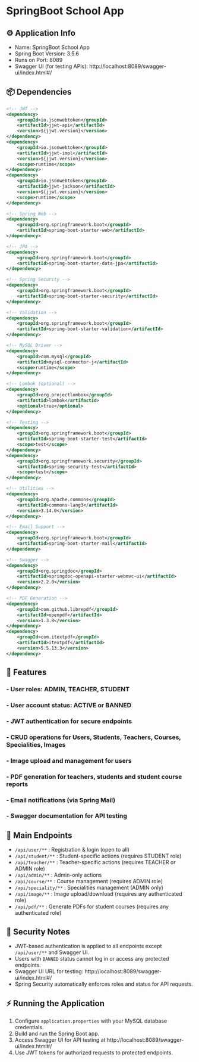 # SpringBoot School App

## ⚙️ Application Info
- Name: SpringBoot School App
- Spring Boot Version: 3.5.6
- Runs on Port: 8089
- Swagger UI (for testing APIs): http://localhost:8089/swagger-ui/index.html#/

## 📦 Dependencies
```xml
<!-- JWT -->
<dependency>
    <groupId>io.jsonwebtoken</groupId>
    <artifactId>jjwt-api</artifactId>
    <version>${jjwt.version}</version>
</dependency>
<dependency>
    <groupId>io.jsonwebtoken</groupId>
    <artifactId>jjwt-impl</artifactId>
    <version>${jjwt.version}</version>
    <scope>runtime</scope>
</dependency>
<dependency>
    <groupId>io.jsonwebtoken</groupId>
    <artifactId>jjwt-jackson</artifactId>
    <version>${jjwt.version}</version>
    <scope>runtime</scope>
</dependency>

<!-- Spring Web -->
<dependency>
    <groupId>org.springframework.boot</groupId>
    <artifactId>spring-boot-starter-web</artifactId>
</dependency>

<!-- JPA -->
<dependency>
    <groupId>org.springframework.boot</groupId>
    <artifactId>spring-boot-starter-data-jpa</artifactId>
</dependency>

<!-- Spring Security -->
<dependency>
    <groupId>org.springframework.boot</groupId>
    <artifactId>spring-boot-starter-security</artifactId>
</dependency>

<!-- Validation -->
<dependency>
    <groupId>org.springframework.boot</groupId>
    <artifactId>spring-boot-starter-validation</artifactId>
</dependency>

<!-- MySQL Driver -->
<dependency>
    <groupId>com.mysql</groupId>
    <artifactId>mysql-connector-j</artifactId>
    <scope>runtime</scope>
</dependency>

<!-- Lombok (optional) -->
<dependency>
    <groupId>org.projectlombok</groupId>
    <artifactId>lombok</artifactId>
    <optional>true</optional>
</dependency>

<!-- Testing -->
<dependency>
    <groupId>org.springframework.boot</groupId>
    <artifactId>spring-boot-starter-test</artifactId>
    <scope>test</scope>
</dependency>
<dependency>
    <groupId>org.springframework.security</groupId>
    <artifactId>spring-security-test</artifactId>
    <scope>test</scope>
</dependency>

<!-- Utilities -->
<dependency>
    <groupId>org.apache.commons</groupId>
    <artifactId>commons-lang3</artifactId>
    <version>3.14.0</version>
</dependency>

<!-- Email Support -->
<dependency>
    <groupId>org.springframework.boot</groupId>
    <artifactId>spring-boot-starter-mail</artifactId>
</dependency>

<!-- Swagger -->
<dependency>
    <groupId>org.springdoc</groupId>
    <artifactId>springdoc-openapi-starter-webmvc-ui</artifactId>
    <version>2.2.0</version>
</dependency>

<!-- PDF Generation -->
<dependency>
    <groupId>com.github.librepdf</groupId>
    <artifactId>openpdf</artifactId>
    <version>1.3.8</version>
</dependency>
<dependency>
    <groupId>com.itextpdf</groupId>
    <artifactId>itextpdf</artifactId>
    <version>5.5.13.3</version>
</dependency>
```

## 🌟 Features
### - User roles: ADMIN, TEACHER, STUDENT
### - User account status: ACTIVE or BANNED
### - JWT authentication for secure endpoints
### - CRUD operations for Users, Students, Teachers, Courses, Specialities, Images
### - Image upload and management for users
### - PDF generation for teachers, students and student course reports
### - Email notifications (via Spring Mail)
### - Swagger documentation for API testing

## 🔗 Main Endpoints
- `/api/user/**` : Registration & login (open to all)
- `/api/student/**` : Student-specific actions (requires STUDENT role)
- `/api/teacher/**` : Teacher-specific actions (requires TEACHER or ADMIN role)
- `/api/admin/**` : Admin-only actions
- `/api/course/**` : Course management (requires ADMIN role)
- `/api/speciality/**` : Specialities management (ADMIN only)
- `/api/image/**` : Image upload/download (requires any authenticated role)
- `/api/pdf/**` : Generate PDFs for student courses (requires any authenticated role)

## 🔐 Security Notes
- JWT-based authentication is applied to all endpoints except `/api/user/**` and Swagger UI.
- Users with `BANNED` status cannot log in or access any protected endpoints.
- Swagger UI URL for testing: http://localhost:8089/swagger-ui/index.html#/
- Spring Security automatically enforces roles and status for API requests.

## ⚡ Running the Application
1. Configure `application.properties` with your MySQL database credentials.
2. Build and run the Spring Boot app.
3. Access Swagger UI for API testing at http://localhost:8089/swagger-ui/index.html#/
4. Use JWT tokens for authorized requests to protected endpoints.
